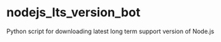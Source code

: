 # nodejs_lts_version_bot

Python script for downloading latest long term support version of Node.js
